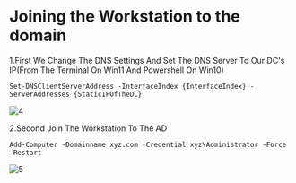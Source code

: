 # Joining the Workstation to the domain

1.First We Change The DNS Settings And Set The DNS Server To Our DC's IP(From The Terminal On Win11 And Powershell On Win10)

```shell
Set-DNSClientServerAddress -InterfaceIndex {InterfaceIndex} -ServerAddresses {StaticIPOfTheDC}
```
![4](https://user-images.githubusercontent.com/94680549/228242752-9245cc00-a04c-4476-8a3a-200822a8fa28.png)



2.Second Join The Workstation To The AD

```
Add-Computer -Domainname xyz.com -Credential xyz\Administrator -Force -Restart
```
![5](https://user-images.githubusercontent.com/94680549/228244644-b897ec4e-e9e9-4900-8dd3-0d9ea28ed2b7.png)

